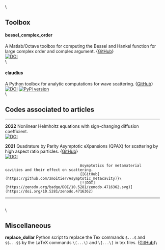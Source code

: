 \

Toolbox
-------

#### bessel\_complex\_order

A Matlab/Octave toolbox for computing the Bessel and Hankel function for
large complex order and complex argument.
{[GitHub](https://github.com/zmoitier/bessel_complex_order)}\
[![DOI](https://zenodo.org/badge/477078224.svg)](https://zenodo.org/badge/latestdoi/477078224)\
\

#### claudius

A Python toolbox for analytic computations for wave scattering.
{[GitHub](https://github.com/zmoitier/claudius)}\
[![DOI](https://zenodo.org/badge/301460191.svg)](https://zenodo.org/badge/latestdoi/301460191)
[![PyPI
version](https://badge.fury.io/py/claudius.svg)](https://badge.fury.io/py/claudius)\
\

Codes associated to articles
----------------------------

  ----------------------------------- -----------------------------------------------------------------------------------------------------------
  **2022**                            Nonlinear Helmholtz equations with sign-changing diffusion coefficient.\
                                      [![DOI](https://zenodo.org/badge/DOI/10.5281/zenodo.5724477.svg)](https://doi.org/10.5281/zenodo.5724477)

  **2021**                            Quadrature by Parity Asymptotic eXpansions (QPAX) for scattering by high aspect ratio particles.
                                      {[GitHub](https://github.com/zmoitier/Scattering_BIE_QPAX)}\
                                      [![DOI](https://zenodo.org/badge/DOI/10.5281/zenodo.4692601.svg)](https://doi.org/10.5281/zenodo.4692601)

                                      Asymptotics for metamaterial cavities and their effect on scattering.
                                      {[GitHub](https://github.com/zmoitier/Asymptotic_metacavity)}\
                                      [![DOI](https://zenodo.org/badge/DOI/10.5281/zenodo.4716362.svg)](https://doi.org/10.5281/zenodo.4716362)
  ----------------------------------- -----------------------------------------------------------------------------------------------------------

\
\

Miscellaneous
-------------

**replace\_dollar** Python script to replace the Tex commands `$...$`
and `$$...$$` by the LaTeX commands `\(...\)` and `\[...\]` in tex
files. {[GitHub](https://github.com/zmoitier/replace_dollar)}\
